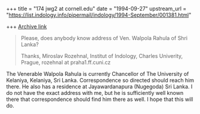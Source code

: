 +++
title = "174 jwg2 at cornell.edu"
date = "1994-09-27"
upstream_url = "https://list.indology.info/pipermail/indology/1994-September/001381.html"

+++
[Archive link](https://list.indology.info/pipermail/indology/1994-September/001381.html)

>Please, does anybody know address of Ven. Walpola Rahula of Shri Lanka?
>
>Thanks, Miroslav Rozehnal, Institut of Indology, Charles Univerity,
>Prague, rozehnal at praha1.ff.cuni.cz
>
The Venerable Walpola Rahula is currently Chancellor of The University of
Kelaniya, Kelaniya, Sri Lanka. Correspondence so directed should reach him
there. He also has a residence at Jayawardanapura (Nugegoda) Sri Lanka. I
do not have the exact address with me, but he is sufficiently well known
there that correspondence should find him there as well. I hope that this
will do.
> 






